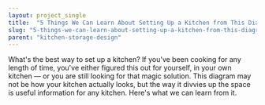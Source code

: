 ```yaml
---
layout: project_single
title:  "5 Things We Can Learn About Setting Up a Kitchen from This Diagram"
slug: "5-things-we-can-learn-about-setting-up-a-kitchen-from-this-diagram"
parent: "kitchen-storage-design"
---
```

What's the best way to set up a kitchen? If you've been cooking for any length of time, you've either figured this out for yourself, in your own kitchen — or you are still looking for that magic solution. This diagram may not be how your kitchen actually looks, but the way it divvies up the space is useful information for any kitchen. Here's what we can learn from it.